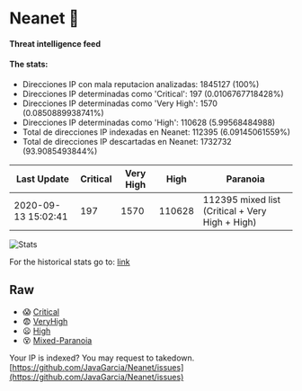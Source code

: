 # Neanet :hocho:
#### Threat intelligence feed
#### The stats:

- Direcciones IP con mala reputacion analizadas: 1845127 (100%)
- Direcciones IP determinadas como 'Critical':  197 (0.0106767718428%)
- Direcciones IP determinadas como 'Very High':  1570 (0.0850889938741%)
- Direcciones IP determinadas como 'High':  110628 (5.99568484988)
- Total de direcciones IP indexadas en Neanet:  112395 (6.09145061559%)
- Total de direcciones IP descartadas en Neanet:  1732732 (93.9085493844%)

| Last Update | Critical | Very High | High | Paranoia |
| --- | --- | --- | --- | --- |
| 2020-09-13 15:02:41 | 197 | 1570 | 110628 | 112395 mixed list (Critical + Very High + High)|

![Stats](https://docs.google.com/spreadsheets/d/e/2PACX-1vSnaNMIXVabIpDJjufMlzH7poXnshF3mgd8Is1g9ytUEzVsP5my4Trn8f-xkoLLQ38xpL3HtmUexLo6/pubchart?oid=501124687&format=image)

For the historical stats go to: [link](/stats.csv)
## Raw
- :scream: [Critical](https://raw.githubusercontent.com/JavaGarcia/Neanet/master/blacklists/neanet_critical.txt)
- :fearful: [VeryHigh](https://raw.githubusercontent.com/JavaGarcia/Neanet/master/blacklists/neanet_veryHigh.txtt)
- :frowning: [High](https://raw.githubusercontent.com/JavaGarcia/Neanet/master/blacklists/neanet_high.txt)
- :dizzy_face: [Mixed-Paranoia](https://raw.githubusercontent.com/JavaGarcia/Neanet/master/blacklists/neanet_all.txt)


Your IP is indexed? You may request to takedown. [https://github.com/JavaGarcia/Neanet/issues](https://github.com/JavaGarcia/Neanet/issues)
























































































































































































































































































































































































































































































































































































































































































































































































